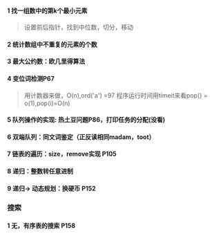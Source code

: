 #### 1 找一组数中的第k个最小元素
> 设置前后指针，找到中位数，切分，移动
#### 2 统计数组中不重复的元素的个数
#### 3 最大公约数：欧几里得算法
#### 4 变位词检测P67
> 用计数器来做，O(n),ord('a') =97
程序运行时间用timeit来看pop() = o(1),pop(i)=O(n) 
#### 5 队列操作的实现: 热土豆问题P86，打印任务的分配(没看)
#### 6 双端队列：同文词鉴定（正反读相同madam，toot）
#### 7 链表的遍历：size，remove实现 P105
#### 8 递归：整数转任意进制
#### 9 递归-> 动态规划：换硬币 P152
### 搜索
#### 1 无，有序表的搜索 P158
